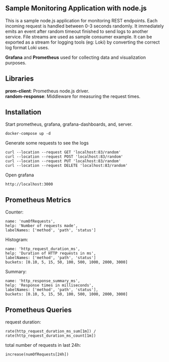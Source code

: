 ## Sample Monitoring Application with node.js

This is a sample node.js application for monitoring REST endpoints. Each incoming request is handled between 0-3 seconds randomly. It immediately emits an event after random timeout finished to send logs to another service. File streams are used as sample consumer example. It can be exported as a stream for logging tools (eg: Loki) by converting the correct log format Loki uses.

**Grafana** and **Prometheus** used for collecting data and visualization purposes.

## Libraries
**prom-client**: Prometheus node.js driver.  
**random-response**: Middleware for measuring the request times.  

## Installation
Start prometheus, grafana, grafana-dashboards, and, server.
```
docker-compose up -d
```

Generate some requests to see the logs
```
curl --location --request GET 'localhost:83/random'
curl --location --request POST 'localhost:83/random'
curl --location --request PUT 'localhost:83/random'
curl --location --request DELETE 'localhost:83/random'
```

Open grafana
```
http://localhost:3000
```

## Prometheus Metrics
Counter:
```
name: 'numOfRequests',
help: 'Number of requests made',
labelNames: ['method', 'path', 'status']
```
Histogram:
```
name: 'http_request_duration_ms',
help: 'Duration of HTTP requests in ms',
labelNames: ['method', 'path', 'status']
buckets: [0.10, 5, 15, 50, 100, 500, 1000, 2000, 3000]
```
Summary:
```
name: 'http_response_summary_ms',
help: 'Response times in milliseconds',
labelNames: ['method', 'path', 'status'],
buckets: [0.10, 5, 15, 50, 100, 500, 1000, 2000, 3000]
```
## Prometheus Queries
request duration:
```
rate(http_request_duration_ms_sum[1m]) / rate(http_request_duration_ms_count[1m])
```
total number of requests in last 24h:
```
increase(numOfRequests[24h])
```

